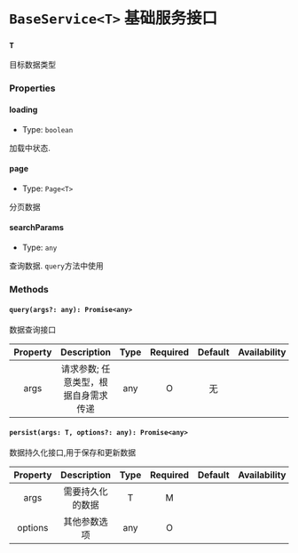 # `BaseService<T>` 基础服务接口

### `T`

目标数据类型

### Properties

#### loading

* Type: `boolean`

加载中状态.

#### page

* Type: `Page<T>`

分页数据

#### searchParams
* Type: `any`

查询数据. `query`方法中使用

### Methods

#### `query(args?: any): Promise<any>`

数据查询接口

| Property |             Description              | Type  | Required | Default | Availability |
| :------: | :----------------------------------: | :---: | :------: | :-----: | :----------: |
|   args   | 请求参数; 任意类型，根据自身需求传递 |  any  |    O     |   无    |              |

#### `persist(args: T, options?: any): Promise<any>`

数据持久化接口,用于保存和更新数据

| Property |   Description    | Type  | Required | Default | Availability |
| :------: | :--------------: | :---: | :------: | :-----: | :----------: |
|   args   | 需要持久化的数据 |   T   |    M     |         |              |
| options  |   其他参数选项   |  any  |    O     |         |              |

